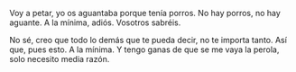 Voy a petar, yo os aguantaba porque tenía porros. No hay porros, no hay aguante. A la mínima, adiós. Vosotros sabréis.

No sé, creo que todo lo demás que te pueda decir, no te importa tanto. Así que, pues esto. A la mínima. Y tengo ganas de que se me vaya la perola, solo necesito media razón.
